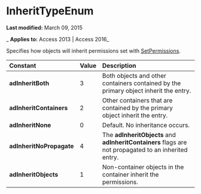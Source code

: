 
# InheritTypeEnum

 **Last modified:** March 09, 2015

 _ **Applies to:** Access 2013 | Access 2016_



Specifies how objects will inherit permissions set with [SetPermissions](63d1053d-fb32-456b-ae67-3a4e45aa01af.md).


|**Constant**|**Value**|**Description**|
|:-----|:-----|:-----|
|**adInheritBoth**|3|Both objects and other containers contained by the primary object inherit the entry.|
|**adInheritContainers**|2|Other containers that are contained by the primary object inherit the entry.|
|**adInheritNone**|0|Default. No inheritance occurs.|
|**adInheritNoPropagate**|4|The  **adInheritObjects** and **adInheritContainers** flags are not propagated to an inherited entry.|
|**adInheritObjects**|1|Non-container objects in the container inherit the permissions.|
